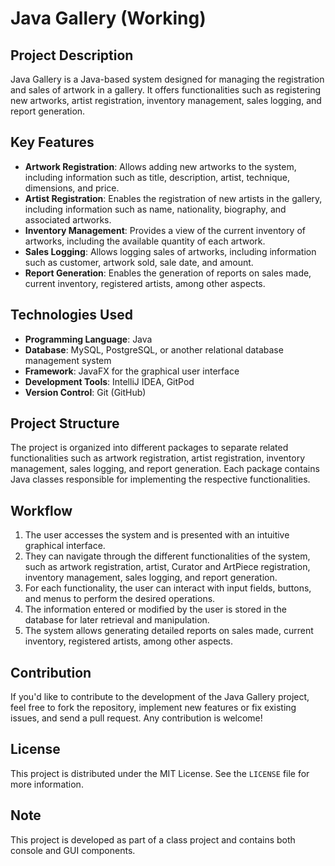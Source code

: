 # Java Gallery (Working)

## Project Description
Java Gallery is a Java-based system designed for managing the registration and sales of artwork in a gallery. It offers functionalities such as registering new artworks, artist registration, inventory management, sales logging, and report generation.

## Key Features
- **Artwork Registration**: Allows adding new artworks to the system, including information such as title, description, artist, technique, dimensions, and price.
- **Artist Registration**: Enables the registration of new artists in the gallery, including information such as name, nationality, biography, and associated artworks.
- **Inventory Management**: Provides a view of the current inventory of artworks, including the available quantity of each artwork.
- **Sales Logging**: Allows logging sales of artworks, including information such as customer, artwork sold, sale date, and amount.
- **Report Generation**: Enables the generation of reports on sales made, current inventory, registered artists, among other aspects.

## Technologies Used
- **Programming Language**: Java
- **Database**: MySQL, PostgreSQL, or another relational database management system
- **Framework**: JavaFX for the graphical user interface
- **Development Tools**: IntelliJ IDEA, GitPod
- **Version Control**: Git (GitHub)

## Project Structure
The project is organized into different packages to separate related functionalities such as artwork registration, artist registration, inventory management, sales logging, and report generation. Each package contains Java classes responsible for implementing the respective functionalities.

## Workflow
1. The user accesses the system and is presented with an intuitive graphical interface.
2. They can navigate through the different functionalities of the system, such as artwork registration, artist, Curator and ArtPiece registration, inventory management, sales logging, and report generation.
3. For each functionality, the user can interact with input fields, buttons, and menus to perform the desired operations.
4. The information entered or modified by the user is stored in the database for later retrieval and manipulation.
5. The system allows generating detailed reports on sales made, current inventory, registered artists, among other aspects.

## Contribution
If you'd like to contribute to the development of the Java Gallery project, feel free to fork the repository, implement new features or fix existing issues, and send a pull request. Any contribution is welcome!

## License
This project is distributed under the MIT License. See the `LICENSE` file for more information.

## Note
This project is developed as part of a class project and contains both console and GUI components.


